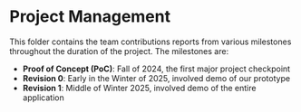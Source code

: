 # Project Management

This folder contains the team contributions reports from various milestones throughout the 
duration of the project. The milestones are:
- **Proof of Concept (PoC)**: Fall of 2024, the first major project checkpoint
- **Revision 0**: Early in the Winter of 2025, involved demo of our prototype
- **Revision 1**: Middle of Winter 2025, involved demo of the entire application